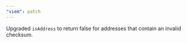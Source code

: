 ```yaml
---
"viem": patch
---
```


Upgraded `isAddress` to return false for addresses that contain an invalid checksum.
